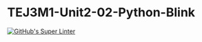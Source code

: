 # TEJ3M1-Unit2-02-Python-Blink

[![GitHub's Super Linter](https://github.com/liam-fletcher1/TEJ3M1-Unit2-02-Python-Blink/workflows/GitHub's%20Super%20Linter/badge.svg)](https://github.com/liam-fletcher1/TEJ3M1-Unit2-02-Python-Blink/actions)
